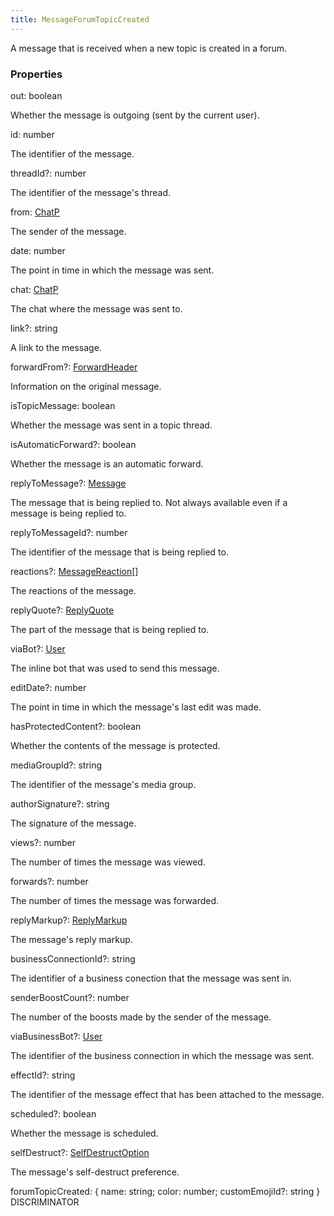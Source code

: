 ```yaml
---
title: MessageForumTopicCreated
---
```


A message that is received when a new topic is created in a forum.

### Properties

<div class="flex flex-col gap-3"><div><div class="flex gap-2"><div class="font-mono p" id="p_out" data-anchor><span class="font-bold">out</span><span class="opacity-50">:</span> <span>boolean</span></div></div><div class="pl-3"><div class="no-margin">

Whether the message is outgoing (sent by the current user).

</div></div></div><div><div class="flex gap-2"><div class="font-mono p" id="p_id" data-anchor><span class="font-bold">id</span><span class="opacity-50">:</span> <span>number</span></div></div><div class="pl-3"><div class="no-margin">

The identifier of the message.

</div></div></div><div><div class="flex gap-2"><div class="font-mono p" id="p_threadId" data-anchor><span class="font-bold">threadId</span><span class="opacity-50"><span title="Optional" class="cursor-help">?</span>:</span> <span>number</span></div></div><div class="pl-3"><div class="no-margin">

The identifier of the message's thread.

</div></div></div><div><div class="flex gap-2"><div class="font-mono p" id="p_from" data-anchor><span class="font-bold">from</span><span class="opacity-50">:</span> <a href="/types/chatp"  >ChatP</a></div></div><div class="pl-3"><div class="no-margin">

The sender of the message.

</div></div></div><div><div class="flex gap-2"><div class="font-mono p" id="p_date" data-anchor><span class="font-bold">date</span><span class="opacity-50">:</span> <span>number</span></div></div><div class="pl-3"><div class="no-margin">

The point in time in which the message was sent.

</div></div></div><div><div class="flex gap-2"><div class="font-mono p" id="p_chat" data-anchor><span class="font-bold">chat</span><span class="opacity-50">:</span> <a href="/types/chatp"  >ChatP</a></div></div><div class="pl-3"><div class="no-margin">

The chat where the message was sent to.

</div></div></div><div><div class="flex gap-2"><div class="font-mono p" id="p_link" data-anchor><span class="font-bold">link</span><span class="opacity-50"><span title="Optional" class="cursor-help">?</span>:</span> <span>string</span></div></div><div class="pl-3"><div class="no-margin">

A link to the message.

</div></div></div><div><div class="flex gap-2"><div class="font-mono p" id="p_forwardFrom" data-anchor><span class="font-bold">forwardFrom</span><span class="opacity-50"><span title="Optional" class="cursor-help">?</span>:</span> <a href="/types/forwardheader"  >ForwardHeader</a></div></div><div class="pl-3"><div class="no-margin">

Information on the original message.

</div></div></div><div><div class="flex gap-2"><div class="font-mono p" id="p_isTopicMessage" data-anchor><span class="font-bold">isTopicMessage</span><span class="opacity-50">:</span> <span>boolean</span></div></div><div class="pl-3"><div class="no-margin">

Whether the message was sent in a topic thread.

</div></div></div><div><div class="flex gap-2"><div class="font-mono p" id="p_isAutomaticForward" data-anchor><span class="font-bold">isAutomaticForward</span><span class="opacity-50"><span title="Optional" class="cursor-help">?</span>:</span> <span>boolean</span></div></div><div class="pl-3"><div class="no-margin">

Whether the message is an automatic forward.

</div></div></div><div><div class="flex gap-2"><div class="font-mono p" id="p_replyToMessage" data-anchor><span class="font-bold">replyToMessage</span><span class="opacity-50"><span title="Optional" class="cursor-help">?</span>:</span> <a href="/types/message"  >Message</a></div></div><div class="pl-3"><div class="no-margin">

The message that is being replied to. Not always available even if a message is being replied to.

</div></div></div><div><div class="flex gap-2"><div class="font-mono p" id="p_replyToMessageId" data-anchor><span class="font-bold">replyToMessageId</span><span class="opacity-50"><span title="Optional" class="cursor-help">?</span>:</span> <span>number</span></div></div><div class="pl-3"><div class="no-margin">

The identifier of the message that is being replied to.

</div></div></div><div><div class="flex gap-2"><div class="font-mono p" id="p_reactions" data-anchor><span class="font-bold">reactions</span><span class="opacity-50"><span title="Optional" class="cursor-help">?</span>:</span> <a href="/types/messagereaction"  >MessageReaction</a><span class="opacity-50">[]</span></div></div><div class="pl-3"><div class="no-margin">

The reactions of the message.

</div></div></div><div><div class="flex gap-2"><div class="font-mono p" id="p_replyQuote" data-anchor><span class="font-bold">replyQuote</span><span class="opacity-50"><span title="Optional" class="cursor-help">?</span>:</span> <a href="/types/replyquote"  >ReplyQuote</a></div></div><div class="pl-3"><div class="no-margin">

The part of the message that is being replied to.

</div></div></div><div><div class="flex gap-2"><div class="font-mono p" id="p_viaBot" data-anchor><span class="font-bold">viaBot</span><span class="opacity-50"><span title="Optional" class="cursor-help">?</span>:</span> <a href="/types/user"  >User</a></div></div><div class="pl-3"><div class="no-margin">

The inline bot that was used to send this message.

</div></div></div><div><div class="flex gap-2"><div class="font-mono p" id="p_editDate" data-anchor><span class="font-bold">editDate</span><span class="opacity-50"><span title="Optional" class="cursor-help">?</span>:</span> <span>number</span></div></div><div class="pl-3"><div class="no-margin">

The point in time in which the message's last edit was made.

</div></div></div><div><div class="flex gap-2"><div class="font-mono p" id="p_hasProtectedContent" data-anchor><span class="font-bold">hasProtectedContent</span><span class="opacity-50"><span title="Optional" class="cursor-help">?</span>:</span> <span>boolean</span></div></div><div class="pl-3"><div class="no-margin">

Whether the contents of the message is protected.

</div></div></div><div><div class="flex gap-2"><div class="font-mono p" id="p_mediaGroupId" data-anchor><span class="font-bold">mediaGroupId</span><span class="opacity-50"><span title="Optional" class="cursor-help">?</span>:</span> <span>string</span></div></div><div class="pl-3"><div class="no-margin">

The identifier of the message's media group.

</div></div></div><div><div class="flex gap-2"><div class="font-mono p" id="p_authorSignature" data-anchor><span class="font-bold">authorSignature</span><span class="opacity-50"><span title="Optional" class="cursor-help">?</span>:</span> <span>string</span></div></div><div class="pl-3"><div class="no-margin">

The signature of the message.

</div></div></div><div><div class="flex gap-2"><div class="font-mono p" id="p_views" data-anchor><span class="font-bold">views</span><span class="opacity-50"><span title="Optional" class="cursor-help">?</span>:</span> <span>number</span></div></div><div class="pl-3"><div class="no-margin">

The number of times the message was viewed.

</div></div></div><div><div class="flex gap-2"><div class="font-mono p" id="p_forwards" data-anchor><span class="font-bold">forwards</span><span class="opacity-50"><span title="Optional" class="cursor-help">?</span>:</span> <span>number</span></div></div><div class="pl-3"><div class="no-margin">

The number of times the message was forwarded.

</div></div></div><div><div class="flex gap-2"><div class="font-mono p" id="p_replyMarkup" data-anchor><span class="font-bold">replyMarkup</span><span class="opacity-50"><span title="Optional" class="cursor-help">?</span>:</span> <a href="/types/replymarkup"  >ReplyMarkup</a></div></div><div class="pl-3"><div class="no-margin">

The message's reply markup.

</div></div></div><div><div class="flex gap-2"><div class="font-mono p" id="p_businessConnectionId" data-anchor><span class="font-bold">businessConnectionId</span><span class="opacity-50"><span title="Optional" class="cursor-help">?</span>:</span> <span>string</span></div></div><div class="pl-3"><div class="no-margin">

The identifier of a business conection that the message was sent in.

</div></div></div><div><div class="flex gap-2"><div class="font-mono p" id="p_senderBoostCount" data-anchor><span class="font-bold">senderBoostCount</span><span class="opacity-50"><span title="Optional" class="cursor-help">?</span>:</span> <span>number</span></div></div><div class="pl-3"><div class="no-margin">

The number of the boosts made by the sender of the message.

</div></div></div><div><div class="flex gap-2"><div class="font-mono p" id="p_viaBusinessBot" data-anchor><span class="font-bold">viaBusinessBot</span><span class="opacity-50"><span title="Optional" class="cursor-help">?</span>:</span> <a href="/types/user"  >User</a></div></div><div class="pl-3"><div class="no-margin">

The identifier of the business connection in which the message was sent.

</div></div></div><div><div class="flex gap-2"><div class="font-mono p" id="p_effectId" data-anchor><span class="font-bold">effectId</span><span class="opacity-50"><span title="Optional" class="cursor-help">?</span>:</span> <span>string</span></div></div><div class="pl-3"><div class="no-margin">

The identifier of the message effect that has been attached to the message.

</div></div></div><div><div class="flex gap-2"><div class="font-mono p" id="p_scheduled" data-anchor><span class="font-bold">scheduled</span><span class="opacity-50"><span title="Optional" class="cursor-help">?</span>:</span> <span>boolean</span></div></div><div class="pl-3"><div class="no-margin">

Whether the message is scheduled.

</div></div></div><div><div class="flex gap-2"><div class="font-mono p" id="p_selfDestruct" data-anchor><span class="font-bold">selfDestruct</span><span class="opacity-50"><span title="Optional" class="cursor-help">?</span>:</span> <a href="/types/selfdestructoption"  >SelfDestructOption</a></div></div><div class="pl-3"><div class="no-margin">

The message's self-destruct preference.

</div></div></div><div><div class="flex gap-2"><div class="font-mono p" id="p_forumTopicCreated" data-anchor><span class="font-bold">forumTopicCreated</span><span class="opacity-50">:</span> <span class="font-mono">{ <span class="font-bold">name</span><span class="opacity-50">:</span> <span>string</span><span class="opacity-50">;</span> <span class="font-bold">color</span><span class="opacity-50">:</span> <span>number</span><span class="opacity-50">;</span> <span class="font-bold">customEmojiId</span><span class="opacity-50"><span title="Optional" class="cursor-help">?</span>:</span> <span>string</span> }</span></div><div class="flex items-center"><div class="bg-dbt px-1.5 rounded-md select-none text-fgt text-[10px]">DISCRIMINATOR</div></div></div></div></div>

